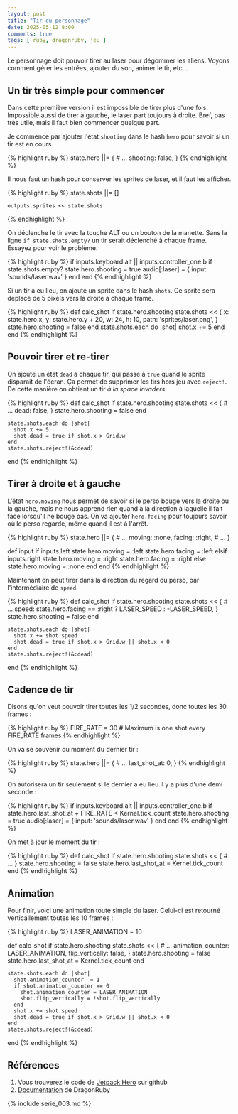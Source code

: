 ```yaml
---
layout: post
title: "Tir du personnage"
date: 2025-05-12 8:00
comments: true
tags: [ ruby, dragonruby, jeu ]
---
```


Le personnage doit pouvoir tirer au laser pour dégommer les aliens. Voyons comment gérer les entrées,
ajouter du son, animer le tir, etc…

<!-- more -->

## Un tir très simple pour commencer

Dans cette première version il est impossible de tirer plus d'une fois.
Impossible aussi de tirer à gauche, le laser part toujours à droite.
Bref, pas très utile, mais il faut bien commencer quelque part.

Je commence par ajouter l'état `shooting` dans le hash `hero` pour savoir si un
tir est en cours.

{% highlight ruby %}
    state.hero ||= {
      # ...
      shooting: false,
    }
{% endhighlight %}

Il nous faut un hash pour conserver les sprites de laser, et il faut les
afficher.

{% highlight ruby %}
    state.shots ||= []

    outputs.sprites << state.shots
{% endhighlight %}

On déclenche le tir avec la touche ALT ou un bouton de la manette.
Sans la ligne `if state.shots.empty?` un tir serait déclenché à chaque frame. Essayez pour voir le problème.

{% highlight ruby %}
    if inputs.keyboard.alt || inputs.controller_one.b
      if state.shots.empty?
        state.hero.shooting = true
        audio[:laser] = { input: 'sounds/laser.wav' }
      end
    end
{% endhighlight %}

Si un tir à eu lieu, on ajoute un sprite dans le hash `shots`. Ce sprite sera
déplacé de 5 pixels vers la droite à chaque frame.

{% highlight ruby %}
  def calc_shot
    if state.hero.shooting
      state.shots << {
        x: state.hero.x,
        y: state.hero.y + 20,
        w: 24,
        h: 10,
        path: 'sprites/laser.png',
      }
      state.hero.shooting = false
    end
    state.shots.each do |shot|
      shot.x += 5
    end
  end
{% endhighlight %}

## Pouvoir tirer et re-tirer

On ajoute un état `dead` à chaque tir, qui passe à `true` quand le sprite
disparait de l'écran. Ça permet de supprimer les tirs hors jeu avec `reject!`.
De cette manière on obtient un tir _à la space invaders_.

{% highlight ruby %}
  def calc_shot
    if state.hero.shooting
      state.shots << {
        # ...
        dead: false,
      }
      state.hero.shooting = false
    end

    state.shots.each do |shot|
      shot.x += 5
      shot.dead = true if shot.x > Grid.w
    end
    state.shots.reject!(&:dead)
  end
{% endhighlight %}

## Tirer à droite et à gauche

L'état `hero.moving` nous permet de savoir si le perso bouge vers la droite ou la gauche,
mais ne nous apprend rien quand à la direction à laquelle il fait face
lorsqu'il ne bouge pas. On va ajouter `hero.facing` pour toujours savoir où le
perso regarde, même quand il est à l'arrêt.

{% highlight ruby %}
    state.hero ||= {
      # ...
      moving: :none,
      facing: :right,
      # ...
    }

  def input
    if inputs.left
      state.hero.moving = :left
      state.hero.facing = :left
    elsif inputs.right
      state.hero.moving = :right
      state.hero.facing = :right
    else
      state.hero.moving = :none
    end
  end
{% endhighlight %}

Maintenant on peut tirer dans la direction du regard du perso, par l'intermédiaire de
`speed`.

{% highlight ruby %}
  def calc_shot
    if state.hero.shooting
      state.shots << {
        # ...
        speed: state.hero.facing == :right ? LASER_SPEED : -LASER_SPEED,
      }
      state.hero.shooting = false
    end

    state.shots.each do |shot|
      shot.x += shot.speed
      shot.dead = true if shot.x > Grid.w || shot.x < 0
    end
    state.shots.reject!(&:dead)
  end
{% endhighlight %}

## Cadence de tir

Disons qu'on veut pouvoir tirer toutes les 1/2 secondes, donc toutes les 30
frames :

{% highlight ruby %}
    FIRE_RATE = 30 # Maximum is one shot every FIRE_RATE frames
{% endhighlight %}

On va se souvenir du moment du dernier tir :

{% highlight ruby %}
    state.hero ||= {
      # ...
      last_shot_at: 0,
    }
{% endhighlight %}

On autorisera un tir seulement si le dernier a eu lieu il y a plus d'une demi
seconde :

{% highlight ruby %}
    if inputs.keyboard.alt || inputs.controller_one.b
      if state.hero.last_shot_at + FIRE_RATE < Kernel.tick_count
        state.hero.shooting = true
        audio[:laser] = { input: 'sounds/laser.wav' }
      end
    end
{% endhighlight %}

On met à jour le moment du tir :

{% highlight ruby %}
  def calc_shot
    if state.hero.shooting
      state.shots << {
        # ...
      }
      state.hero.shooting = false
      state.hero.last_shot_at = Kernel.tick_count
    end
{% endhighlight %}

## Animation

Pour finir, voici une animation toute simple du laser. Celui-ci est retourné
verticallement toutes les 10 frames :

{% highlight ruby %}
  LASER_ANIMATION = 10

  def calc_shot
    if state.hero.shooting
      state.shots << {
        # ...
        animation_counter: LASER_ANIMATION,
        flip_vertically: false,
      }
      state.hero.shooting = false
      state.hero.last_shot_at = Kernel.tick_count
    end

    state.shots.each do |shot|
      shot.animation_counter -= 1
      if shot.animation_counter == 0
        shot.animation_counter = LASER_ANIMATION
        shot.flip_vertically = !shot.flip_vertically
      end
      shot.x += shot.speed
      shot.dead = true if shot.x > Grid.w || shot.x < 0
    end
    state.shots.reject!(&:dead)
  end
{% endhighlight %}

## Références

1. Vous trouverez le code de [Jetpack Hero](https://github.com/lkdjiin/jetpack-hero) sur github
1. [Documentation](https://docs.dragonruby.org/#/) de DragonRuby

{% include serie_003.md %}
